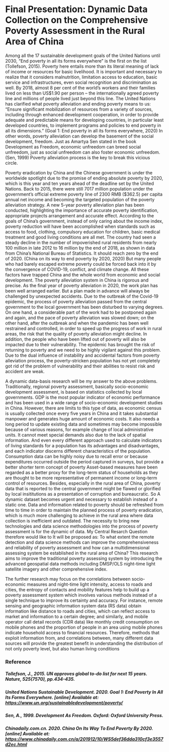 # Final Presentation: Dynamic Data Collection on the Comprehensive Poverty Assessment in the Rural Area of China

Among all the 17 sustainable development goals of the United Nations until 2030, “End poverty in all its forms everywhere” is the first on the list (Tollefson, 2015). Poverty here entails more than its literal meaning of lack of income or resources for basic livelihood. It is important and necessary to realize that it considers malnutrition, limitation access to education, basic service and infrastructures, even social recognition and discrimination as well. By 2018, almost 8 per cent of the world’s workers and their families lived on less than US$1.90 per person – the internationally agreed poverty line and millions of people lived just beyond this line. The United Nations has clarified what poverty alleviation and ending poverty means to us: “Ensure significant mobilization of resources from a variety of sources, including through enhanced development cooperation, in order to provide adequate and predictable means for developing countries, in particular least developed countries, to implement programs and policies to end poverty in all its dimensions.” (Goal 1: End poverty in all its forms everywhere, 2020) In other words, poverty alleviation can develop the basement of the social development, freedom. Just as Amartya Sen stated in the book Development as Freedom, economic unfreedom can breed social unfreedom, just as social unfreedom can also foster economic unfreedom.(Sen, 1999) Poverty alleviation process is the key to break this vicious circle.

Poverty eradication by China and the Chinese government is under the worldwide spotlight due to the promise of ending absolute poverty by 2020, which is this year and ten years ahead of the deadline set by the United Nations. Back to 2015, there were still 7017 million population under the government’s official extreme poverty line of 2300 RMB ($362.5) per capita annual net income and becoming the targeted population of the poverty alleviation strategy. A new 5-year poverty alleviation plan has been conducted, highlighting the importance of accurate poverty identification, appropriate projects arrangement and accurate effect. According to the goals of China’s government, instead of only caring about the income index, poverty reduction will have been accomplished when standards such as access to food, clothing, compulsory education for children, basic medical treatment and good living conditions are all met. The country had seen a steady decline in the number of impoverished rural residents from nearly 100 million in late 2012 to 16 million by the end of 2018, as shown in data from China’s National Bureau of Statistics. It should reach zero by the end of 2020. (China on its way to end poverty by 2020, 2020) But many people who had barely escaped extreme poverty could be forced back into it by the convergence of COVID-19, conflict, and climate change. All these factors have trapped China and the whole world from economic and social development. The poverty alleviation system in China is rigorous and precise. As the final year of poverty alleviation in 2020, the work plan has been well arranged earlier. But a plan made in advance will always be challenged by unexpected accidents. Due to the outbreak of the Covid-19 epidemic, the process of poverty alleviation passed from the central government to the local government has been disturbed to varying degrees. On one hand, a considerable part of the work had to be postponed again and again, and the pace of poverty alleviation was slowed down; on the other hand, after the outbreak and when the pandemic has been well restrained and controlled, in order to speed up the progress of work in rural areas, the risk that the quality of poverty alleviation might decline. In addition, the people who have been lifted out of poverty will also be impacted due to their vulnerability. The epidemic has brought the risk of returning to poverty and we need to be highly vigilant against this problem. Due to the dual influence of instability and accidental factors from poverty alleviation process, the poverty-stricken population has not yet completely got rid of the problem of vulnerability and their abilities to resist risk and accident are weak.

A dynamic data-basis research will be my answer to the above problems. Traditionally, regional poverty assessment, basically socio-economic development assessment, is based on statistics collected by local governments. GDP is the most popular indicator of economic performance and has been used in a wide range of socio-economic development studies in China. However, there are limits to this type of data, as economic census is usually collected once every five years in China and it takes substantial manpower and generates huge amount of economic costs. It also needs a long period to update existing data and sometimes may become impossible because of various reasons, for example change of local administrative units. It cannot meet special demands also due to the lack of spatial information. And even every different approach used to calculate indicators of living standards for a population has its advantages and disadvantages, and each indicator discerns different characteristics of the population. Consumption data can be highly noisy due to recall error or because expenditures occurred outside the period captured in surveys, but provide a better shorter term concept of poverty Asset-based measures have been regarded as a better proxy for the long-term status of households as they are thought to be more representative of permanent income or long-term control of resources. Besides, especially in the rural area of China, poverty data that is reported to the central government might be flawed or glorified by local insititutions as a presentation of corruption and bureaucratic. So A dynamic dataset becomes urgent and necessary to establish instead of a static one. Data and information related to poverty should be refreshed from time to time in order to maintain the planned process of poverty eradication, which is much more challenging to achieve in the rural area where data collection is inefficient and outdated. The necessity to bring new technologies and data science methodologies into the process of poverty assessment is for the dynamic of data. My Central Resarch Question therefore would like to It will be proposed as: To what extent the remote detection and data science methods can improve the comprehensiveness and reliability of poverty assessment and how can a multidimensional assessing system be established in the rural area of China? This research aims to improve the traditional poverty assessing system by introducing the advanced geospatial data methods including DMSP/OLS night-time light satellite imagery and other comprehensive index.

The further research may focus on the correlations between socio-economic measures and night-time light intensity, access to roads and cities, the entropy of contacts and mobility features help to build up a poverty assessment system which involves various methods instead of a single technique to improve its certainty and accuracy. For instance, remote sensing and geographic information system data (RS data) obtain information like distance to roads and cities, which can reflect access to market and information to a certain degree; and similarly, and mobile operator call detail records (CDR data) like monthly credit consumption on mobile phones and the proportion of people in an area using mobile phones indicate household access to financial resources. Therefore, methods that exploit information from, and correlations between, many different data sources will provide the greatest benefit in understanding the distribution of not only poverty level, but also human living conditions

### Reference
##### Tollefson, J., 2015. UN approves global to-do list for next 15 years. Nature, 525(7570), pp.434-435.
##### United Nations Sustainable Development. 2020. Goal 1: End Poverty In All Its Forms Everywhere. [online] Available at: https://www.un.org/sustainabledevelopment/poverty/
##### Sen, A., 1999. Development As Freedom. Oxford: Oxford University Press.
##### Chinadaily.com.cn. 2020. China On Its Way To End Poverty By 2020. [online] Available at: https://www.chinadaily.com.cn/a/201912/10/WS5def36dda310cf3e3557d2ec.html
